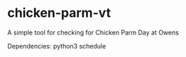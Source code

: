 # chicken-parm-vt
A simple tool for checking for Chicken Parm Day at Owens

Dependencies:
python3 schedule